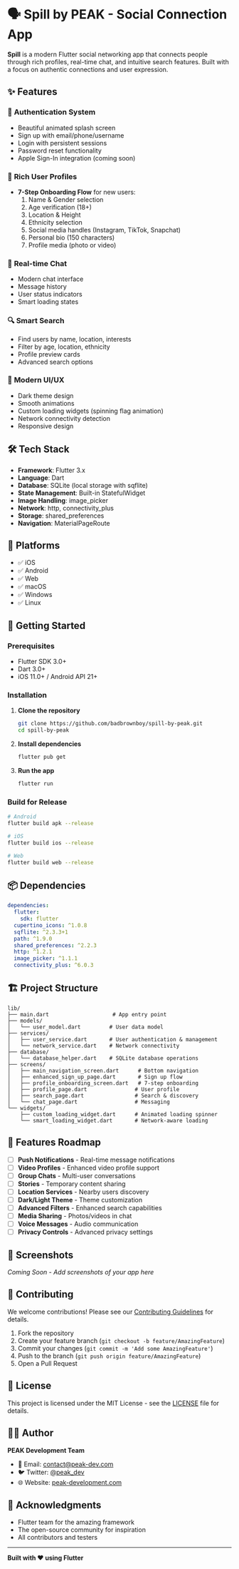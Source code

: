 # 🗣️ Spill by PEAK - Social Connection App

**Spill** is a modern Flutter social networking app that connects people through rich profiles, real-time chat, and intuitive search features. Built with a focus on authentic connections and user expression.

## ✨ Features

### 🔐 **Authentication System**
- Beautiful animated splash screen
- Sign up with email/phone/username
- Login with persistent sessions
- Password reset functionality
- Apple Sign-In integration (coming soon)

### 👤 **Rich User Profiles**
- **7-Step Onboarding Flow** for new users:
  1. Name & Gender selection
  2. Age verification (18+)
  3. Location & Height
  4. Ethnicity selection
  5. Social media handles (Instagram, TikTok, Snapchat)
  6. Personal bio (150 characters)
  7. Profile media (photo or video)

### 💬 **Real-time Chat**
- Modern chat interface
- Message history
- User status indicators
- Smart loading states

### 🔍 **Smart Search**
- Find users by name, location, interests
- Filter by age, location, ethnicity
- Profile preview cards
- Advanced search options

### 🎨 **Modern UI/UX**
- Dark theme design
- Smooth animations
- Custom loading widgets (spinning flag animation)
- Network connectivity detection
- Responsive design

## 🛠️ Tech Stack

- **Framework**: Flutter 3.x
- **Language**: Dart
- **Database**: SQLite (local storage with sqflite)
- **State Management**: Built-in StatefulWidget
- **Image Handling**: image_picker
- **Network**: http, connectivity_plus
- **Storage**: shared_preferences
- **Navigation**: MaterialPageRoute

## 📱 Platforms

- ✅ iOS
- ✅ Android
- ✅ Web
- ✅ macOS
- ✅ Windows
- ✅ Linux

## 🚀 Getting Started

### Prerequisites
- Flutter SDK 3.0+
- Dart 3.0+
- iOS 11.0+ / Android API 21+

### Installation

1. **Clone the repository**
   ```bash
   git clone https://github.com/badbrownboy/spill-by-peak.git
   cd spill-by-peak
   ```

2. **Install dependencies**
   ```bash
   flutter pub get
   ```

3. **Run the app**
   ```bash
   flutter run
   ```

### Build for Release

```bash
# Android
flutter build apk --release

# iOS
flutter build ios --release

# Web
flutter build web --release
```

## 📦 Dependencies

```yaml
dependencies:
  flutter:
    sdk: flutter
  cupertino_icons: ^1.0.8
  sqflite: ^2.3.3+1
  path: ^1.9.0
  shared_preferences: ^2.2.3
  http: ^1.2.1
  image_picker: ^1.1.1
  connectivity_plus: ^6.0.3
```

## 🏗️ Project Structure

```
lib/
├── main.dart                    # App entry point
├── models/
│   └── user_model.dart         # User data model
├── services/
│   ├── user_service.dart       # User authentication & management
│   └── network_service.dart    # Network connectivity
├── database/
│   └── database_helper.dart    # SQLite database operations
├── screens/
│   ├── main_navigation_screen.dart      # Bottom navigation
│   ├── enhanced_sign_up_page.dart       # Sign up flow
│   ├── profile_onboarding_screen.dart   # 7-step onboarding
│   ├── profile_page.dart               # User profile
│   ├── search_page.dart                # Search & discovery
│   └── chat_page.dart                  # Messaging
└── widgets/
    ├── custom_loading_widget.dart      # Animated loading spinner
    └── smart_loading_widget.dart       # Network-aware loading
```

## 🎯 Features Roadmap

- [ ] **Push Notifications** - Real-time message notifications
- [ ] **Video Profiles** - Enhanced video profile support
- [ ] **Group Chats** - Multi-user conversations
- [ ] **Stories** - Temporary content sharing
- [ ] **Location Services** - Nearby users discovery
- [ ] **Dark/Light Theme** - Theme customization
- [ ] **Advanced Filters** - Enhanced search capabilities
- [ ] **Media Sharing** - Photos/videos in chat
- [ ] **Voice Messages** - Audio communication
- [ ] **Privacy Controls** - Advanced privacy settings

## 📸 Screenshots

*Coming Soon - Add screenshots of your app here*

## 🤝 Contributing

We welcome contributions! Please see our [Contributing Guidelines](CONTRIBUTING.md) for details.

1. Fork the repository
2. Create your feature branch (`git checkout -b feature/AmazingFeature`)
3. Commit your changes (`git commit -m 'Add some AmazingFeature'`)
4. Push to the branch (`git push origin feature/AmazingFeature`)
5. Open a Pull Request

## 📄 License

This project is licensed under the MIT License - see the [LICENSE](LICENSE) file for details.

## 👨‍💻 Author

**PEAK Development Team**
- 📧 Email: contact@peak-dev.com
- 🐦 Twitter: [@peak_dev](https://twitter.com/peak_dev)
- 🌐 Website: [peak-development.com](https://peak-development.com)

## 🙏 Acknowledgments

- Flutter team for the amazing framework
- The open-source community for inspiration
- All contributors and testers

---

**Built with ❤️ using Flutter**
